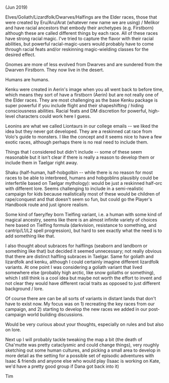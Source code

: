 (Jun 2019)

Elves/Goliath/Lizardfolk/Dwarves/Halfings are the Elder races, those that were created by Eru/Aru/Arat (whatever new name we are using) / Melikor and have racial ancestors that embody their archetypes (e.g. Firstborn) although these are called different things by each race. All of these races have strong racial magic. I've tried to capture the flavor with their racial abilities, but powerful racial-magic-users would probably have to come through racial feats and/or reskinning magic-wielding classes for the desired effect. 

  

Gnomes are more of less evolved from Dwarves and are sundered from the Dwarven Firstborn. They now live in the desert.

  

Humans are humans.

  

Kenku were created in Aerin's image when you all went back to before time, which means they sort of have a firstborn (Aerin) but are not really one of the Elder races. They are most challenging as the base Kenku package is super powerful if you include flight and their shapeshifting / hiding consciousness abilities. Racial feats and DM discretion for powerful, high-level characters could work here I guess.

  

Leonins are what we called Liontaurs in our college emails -- we liked the idea but they never got developed. They are a reskinned cat race from Volo's guide to monsters. I like the concept and it seems nice to have a few exotic races, although perhaps there is no real need to include them.

  

Things that I considered but didn't include -- some of these seem reasonable but it isn't clear if there is really a reason to develop them or include them in Taelgar right away.

Shaku (half-human, half-hobgolbin -- while there is no reason for most races to be able to interbreed, humans and hobgoblins plausibly could be interfertile based on Taelgar mythology): would be just a reskinned half-orc with different lore. Seems challenging to include in a semi-realistic campaign for kids because realistically most of these would be children of rape/conquest and that doesn't seem so fun, but could go the Player's Handbook route and just ignore realism. 

  

Some kind of faery/fey born Tielfing variant, i.e. a human with some kind of magical ancestry, seems like there is an almost infinite variety of choices here based on Tielfing formula (darkvision, resistance to something, and cantrip/L1/L2 spell progression), but hard to see exactly what the need is to add something like that. 

  

I also thought about subraces for halflings (seaborn and landborn or something like that) but decided it seemed unnecessary; not really obvious that there are distinct halfling subraces in Taelgar. Same for goliath and lizardfolk and kenku, although I could certainly imagine different lizardfolk variants. At one point I was considering a goliath variant that lived somewhere else (probably high arctic, like snow goliaths or something), which I still think is a cool idea but maybe not worth the effort to invent and not clear they would have different racial traits as opposed to just different background / lore. 

  

Of course there are can be all sorts of variants in distant lands that don't have to exist now. My focus was on 1) recreating the key races from our campaign, and 2) starting to develop the new races we added in our post-campaign world building discussions.

  

Would be very curious about your thoughts, especially on rules and but also on lore.

  

Next up I will probably tackle tweaking the map a bit (the death of Cha'mutte was pretty cataclysmic and could change things), very roughly sketching out some human cultures, and picking a small area to develop in more detail as the setting for a possible set of episodic adventures with Isaac & friends and anyone else who would play (Isaac is working on Kate, we'd have a pretty good group if Dana got back into it)

  

Tim